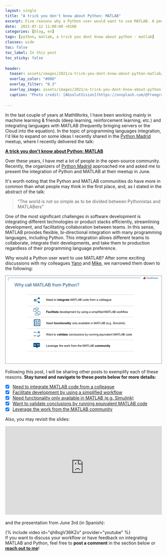 ```yaml
---
layout: single
title: "A trick you don't know about Python: MATLAB"
excerpt: Five reasons why a Python user would want to use MATLAB. A peek into my talk at Python Madrid Meetup
date:  2021-07-12 11:00:00 +0100
categories: [blog, en]
tags: [python, matlab, a trick you dont know about python - matlab]
classes: wide
toc: false
toc_label: In this post
toc_sticky: false

header: 
  teaser: assets/images/2021/a-trick-you-dont-know-about-python-matlab/trick.jpg
  overlay_color: "#000"
  overlay_filter: "0.3"
  overlay_image: assets/images/2021/a-trick-you-dont-know-about-python-matlab/trick.jpg
  caption: "Photo credit: [AbsolutVision](https://unsplash.com/@freegraphictoday?utm_source=unsplash&utm_medium=referral&utm_content=creditCopyText)"
  
---
```


In the last couple of years at MathWorks, I have been working mainly in machine learning & friends (deep learning, reinforcement learning, etc.) and integrating languages with MATLAB (frequently bringing servers or the Cloud into the equation). In the topic of programming languages integration, I'd like to expand on some ideas I recently shared in the [Python Madrid](https://www.meetup.com/es/python-madrid/) meetup, where I recently delivered the talk: 

[**A trick you don't know about Python: MATLAB**](https://www.meetup.com/python-madrid/events/278296241/)

Over these years, I have met a lot of people in the open-source community. Recently, the organizers of [Python Madrid](https://www.meetup.com/es/python-madrid/) approached me and asked me to present the integration of Python and MATLAB at their meetup in June.

It's worth noting that the Python and MATLAB communities do have more in common than what people may think in the first place, and, as I stated in the abstract of the talk: 

> "The world is not so simple as to be divided between Pythonistas and MATLABers"

One of the most significant challenges in software development is integrating different technologies or product stacks efficiently, streamlining development, and facilitating collaboration between teams. In this sense, MATLAB provides flexible, bi-directional integration with many programming languages, including Python. This integration allows different teams to collaborate, integrate their developments, and take them to production regardless of their programming language preference.

Why would a Python user want to use MATLAB? After some exciting discussions with my colleagues [Yann](https://www.linkedin.com/in/yann-debray-70305026) and [Mike](https://twitter.com/walkingrandomly), we narrowed them down to the following:

![Why call MATLAB from Python?](/assets/images/2021/a-trick-you-dont-know-about-python-matlab/reasons.png)

Following this post, I will be sharing other posts to exemplify each of these reasons. **Stay tuned and navigate to these posts below for more details:**

- [X] [Need to integrate MATLAB code from a colleague](../../../blog/en/a-trick-you-dont-know-about-python-matlab-integrate)
- [X] [Facilitate development by using a simplified workflow](../../../blog/en/a-trick-you-dont-know-about-python-matlab-facilitate-workflows)
- [X] [Need functionality only available in MATLAB (e.g. Simulink)](../../../blog/en/a-trick-you-dont-know-about-python-matlab-functionality)
- [X] [Want to validate conclusions by running equivalent MATLAB code](../../../blog/en/a-trick-you-dont-know-about-python-matlab-validate)
- [X] [Leverage the work from the MATLAB community](../../../blog/en/a-trick-you-dont-know-about-python-matlab-comunity)

Also, you may revisit the slides: 

<div>
  <div style="position:relative;padding-top:56.25%;">
    <iframe src="https://content-mathworks.highspot.com/viewer/60c31bd0659e935e6f4086a5?iid=60bf49ba628ba20f9d8a747e" frameborder="0" webkitAllowFullScreen mozallowfullscreen allowFullScreen
      style="position:absolute;top:0;left:0;width:100%;height:100%;"></iframe>
  </div>
</div><br />
and the presentation from June 3rd (in Spanish):

{% include video id="qh8sgV36KZo" provider="youtube" %}<br />
If you want to discuss your workflow or have feedback on integrating MATLAB and Python, feel free to **post a comment** in the section below or [**reach out to me**](https://mathinking.github.io/about#contact-me)! 